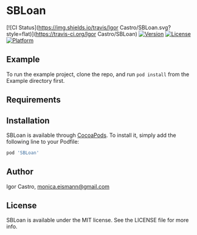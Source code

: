# SBLoan

[![CI Status](https://img.shields.io/travis/Igor Castro/SBLoan.svg?style=flat)](https://travis-ci.org/Igor Castro/SBLoan)
[![Version](https://img.shields.io/cocoapods/v/SBLoan.svg?style=flat)](https://cocoapods.org/pods/SBLoan)
[![License](https://img.shields.io/cocoapods/l/SBLoan.svg?style=flat)](https://cocoapods.org/pods/SBLoan)
[![Platform](https://img.shields.io/cocoapods/p/SBLoan.svg?style=flat)](https://cocoapods.org/pods/SBLoan)

## Example

To run the example project, clone the repo, and run `pod install` from the Example directory first.

## Requirements

## Installation

SBLoan is available through [CocoaPods](https://cocoapods.org). To install
it, simply add the following line to your Podfile:

```ruby
pod 'SBLoan'
```

## Author

Igor Castro, monica.eismann@gmail.com

## License

SBLoan is available under the MIT license. See the LICENSE file for more info.
